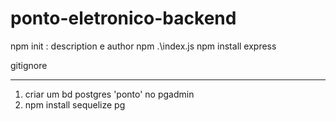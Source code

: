 # ponto-eletronico-backend

npm init : description e author
npm .\index.js
npm install express

gitignore

------------------------------
1) criar um bd postgres 'ponto' no pgadmin
2) npm install sequelize pg

